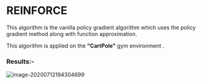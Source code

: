 # REINFORCE 

This algorithm  is the vanilla policy gradient algorithm which uses the policy gradient method along with function approximation. 

This algorithm is applied on the **"CartPole"** gym environment .

### Results:-

 ![image-20200712194304699](/home/iyer/.config/Typora/typora-user-images/image-20200712194304699.png)





